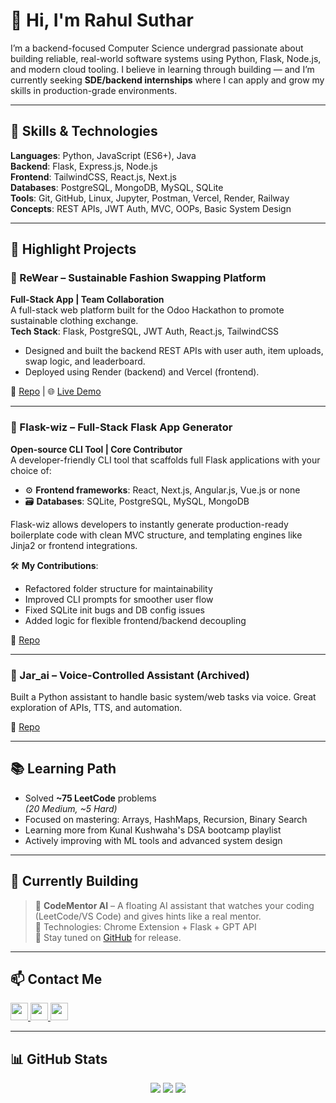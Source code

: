 # 👋 Hi, I'm Rahul Suthar

I’m a backend-focused Computer Science undergrad passionate about building reliable, real-world software systems using Python, Flask, Node.js, and modern cloud tooling. I believe in learning through building — and I’m currently seeking **SDE/backend internships** where I can apply and grow my skills in production-grade environments.

---

## 🔧 Skills & Technologies

**Languages**: Python, JavaScript (ES6+), Java  
**Backend**: Flask, Express.js, Node.js  
**Frontend**: TailwindCSS, React.js, Next.js  
**Databases**: PostgreSQL, MongoDB, MySQL, SQLite  
**Tools**: Git, GitHub, Linux, Jupyter, Postman, Vercel, Render, Railway  
**Concepts**: REST APIs, JWT Auth, MVC, OOPs, Basic System Design

---

## 🚀 Highlight Projects

### 🧥 ReWear – Sustainable Fashion Swapping Platform  
**Full-Stack App | Team Collaboration**  
A full-stack web platform built for the Odoo Hackathon to promote sustainable clothing exchange.  
**Tech Stack**: Flask, PostgreSQL, JWT Auth, React.js, TailwindCSS  
- Designed and built the backend REST APIs with user auth, item uploads, swap logic, and leaderboard.  
- Deployed using Render (backend) and Vercel (frontend).

🔗 [Repo](https://github.com/Rahul-Suthar/Rewear_Odoo) | 🌐 [Live Demo](https://rewear-odoo-lovat.vercel.app)

---

### 🧪 Flask-wiz – Full-Stack Flask App Generator  
**Open-source CLI Tool | Core Contributor**  
A developer-friendly CLI tool that scaffolds full Flask applications with your choice of:

- ⚙️ **Frontend frameworks**: React, Next.js, Angular.js, Vue.js or none  
- 🗃️ **Databases**: SQLite, PostgreSQL, MySQL, MongoDB

Flask-wiz allows developers to instantly generate production-ready boilerplate code with clean MVC structure, and templating engines like Jinja2 or frontend integrations.

🛠️ **My Contributions**:
- Refactored folder structure for maintainability  
- Improved CLI prompts for smoother user flow  
- Fixed SQLite init bugs and DB config issues  
- Added logic for flexible frontend/backend decoupling

🔗 [Repo](https://github.com/rahul-suthar/flask-wiz)


---

### 🧠 Jar_ai – Voice-Controlled Assistant (Archived)  
Built a Python assistant to handle basic system/web tasks via voice. Great exploration of APIs, TTS, and automation.

🔗 [Repo](https://github.com/rahul-suthar/jar_ai)

---

## 📚 Learning Path

- Solved **~75 LeetCode** problems  
  *(20 Medium, ~5 Hard)*  
- Focused on mastering: Arrays, HashMaps, Recursion, Binary Search
- Learning more from Kunal Kushwaha's DSA bootcamp playlist
- Actively improving with ML tools and advanced system design

---

## 🏁 Currently Building

> 🔧 **CodeMentor AI** – A floating AI assistant that watches your coding (LeetCode/VS Code) and gives hints like a real mentor.  
> 📍 Technologies: Chrome Extension + Flask + GPT API  
> 🤖 Stay tuned on [GitHub](https://github.com/rahul-suthar) for release.

---

## 📫 Contact Me

<p align="left">
  <a href="https://linkedin.com/in/rahulsuthar" target="_blank">
    <img src="https://img.shields.io/badge/LinkedIn-blue?logo=linkedin&style=for-the-badge" height="28" />
  </a>
  <a href="https://github.com/rahul-suthar" target="_blank">
    <img src="https://img.shields.io/badge/GitHub-black?logo=github&style=for-the-badge" height="28" />
  </a>
  <a href="mailto:rahulsuthar7357@gmail.com">
    <img src="https://img.shields.io/badge/Email-red?logo=gmail&style=for-the-badge" height="28" />
  </a>
</p>

---

## 📊 GitHub Stats

<p align="center">
  <img src="https://github-readme-stats.vercel.app/api?username=Rahul-Suthar&show_icons=true&theme=radical" />
  <img src="https://github-readme-stats.vercel.app/api/top-langs/?username=Rahul-Suthar&layout=compact&theme=radical" />
  <img src="https://streak-stats.demolab.com?user=Rahul-Suthar&theme=radical" />
</p>
